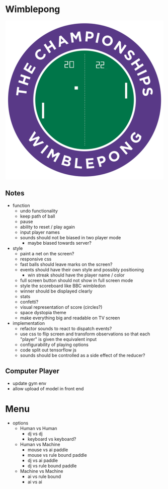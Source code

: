 # Wimblepong

![wimblepong](./public/wimblepong.png)

## Notes

- function
  - undo functionality
  - keep path of ball
  - pause
  - ability to reset / play again
  - input player names
  - sounds should not be biased in two player mode
    - maybe biased towards server?
- style
  - paint a net on the screen?
  - responsive css
  - fast balls should leave marks on the screen?
  - events should have their own style and possibly positioning
    - win streak should have the player name / color
  - full screen button should not show in full screen mode
  - style the scoreboard like BBC wimbledon
  - winner should be displayed clearly
  - stats
  - confetti?
  - visual representation of score (circles?)
  - space dystopia theme
  - make everything big and readable on TV screen
- implementation
  - refactor sounds to react to dispatch events?
  - use css to flip screen and transform observations so that each "player" is given the equivalent input
  - configurability of playing options
  - code split out tensorflow js
  - sounds should be controlled as a side effect of the reducer?

## Computer Player

- update gym env
- allow upload of model in front end

# Menu

- options
  - Human vs Human
    - dj vs dj
    - keyboard vs keyboard?
  - Human vs Machine
    - mouse vs ai paddle
    - mouse vs rule bound paddle
    - dj vs ai paddle
    - dj vs rule bound paddle
  - Machine vs Machine
    - ai vs rule bound
    - ai vs ai
